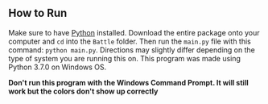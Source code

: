 ## How to Run 

Make sure to have [Python](https://www.python.org/) installed. Download the entire package onto your computer and `cd` into the `Battle` folder. Then run the `main.py` file with this command: `python main.py`. Directions may slightly differ depending on the type of system you are running this on. This program was made using Python 3.7.0 on Windows OS.

**Don't run this program with the Windows Command Prompt. It will still work but the colors don't show up correctly**

